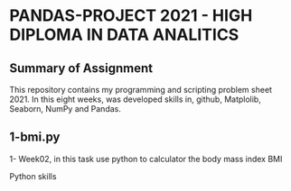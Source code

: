 # PANDAS-PROJECT 2021 - HIGH DIPLOMA IN DATA ANALITICS

## Summary of Assignment
<p>This repository contains my programming and scripting problem sheet 2021. In this eight weeks, was developed skills in, github, Matplolib, Seaborn, NumPy and Pandas.</p>



## 1-bmi.py
<p>1- Week02, in this task use python to calculator the body mass index BMI</p>
<p>Python skills</p>

